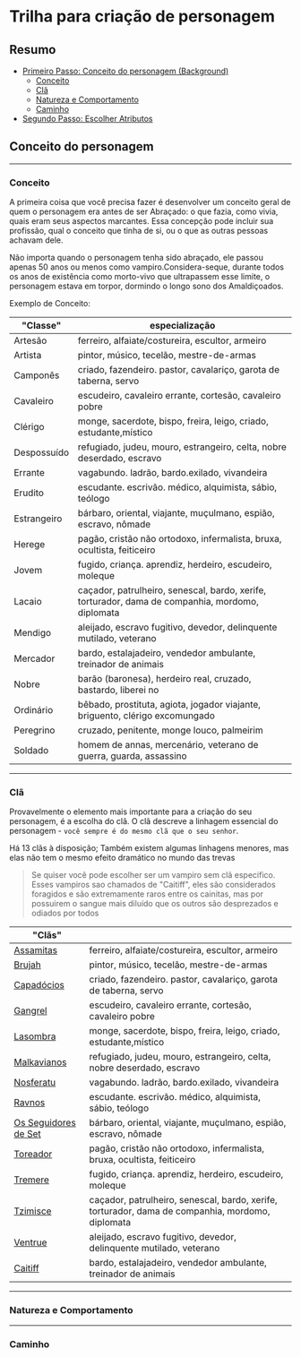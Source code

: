 # Trilha para criação de personagem

## Resumo

- [Primeiro Passo: Conceito do personagem (Background)](#conceito-do-personagem)
  - [Conceito](#conceito)
  - [Clã](#clã)
  - [Natureza e Comportamento](#natureza-e-comportamento)
  - [Caminho](#caminho)
- [Segundo Passo: Escolher Atributos]()

## Conceito do personagem

---

### Conceito

A primeira coisa que você precisa fazer é desenvolver
um conceito geral de quem o personagem era antes de ser Abraçado:
o que fazia, como vivia, quais eram seus aspectos marcantes. Essa
concepção pode incluir sua profissão, qual o conceito que tinha de si,
ou o que as outras pessoas achavam dele.

Não importa quando o personagem tenha sido abraçado, ele passou apenas 50 anos ou menos como vampiro.Considera-seque, durante todos os anos de existência como morto-vivo que ultrapassem esse limite, o personagem estava em torpor, dormindo o longo sono dos Amaldiçoados.

Exemplo de Conceito:

| "Classe"    | especialização                                                                                   |
| ----------- | ------------------------------------------------------------------------------------------------ |
| Artesão     | ferreiro, alfaiate/costureira, escultor, armeiro                                                 |
| Artista     | pintor, músico, tecelão, mestre-de-armas                                                         |
| Camponês    | criado, fazendeiro. pastor, cavalariço, garota de taberna, servo                                 |
| Cavaleiro   | escudeiro, cavaleiro errante, cortesão, cavaleiro pobre                                          |
| Clérigo     | monge, sacerdote, bispo, freira, leigo, criado, estudante,místico                                |
| Despossuído | refugiado, judeu, mouro, estrangeiro, celta, nobre deserdado, escravo                            |
| Errante     | vagabundo. ladrão, bardo.exilado, vivandeira                                                     |
| Erudito     | escudante. escrivão. médico, alquimista, sábio, teólogo                                          |
| Estrangeiro | bárbaro, oriental, viajante, muçulmano, espião, escravo, nômade                                  |
| Herege      | pagão, cristão não ortodoxo, infermalista, bruxa, ocultista, feiticeiro                          |
| Jovem       | fugido, criança. aprendiz, herdeiro, escudeiro, moleque                                          |
| Lacaio      | caçador, patrulheiro, senescal, bardo, xerife, torturador, dama de companhia, mordomo, diplomata |
| Mendigo     | aleijado, escravo fugitivo, devedor, delinquente mutilado, veterano                              |
| Mercador    | bardo, estalajadeiro, vendedor ambulante, treinador de animais                                   |
| Nobre       | barão (baronesa), herdeiro real, cruzado, bastardo, liberei no                                   |
| Ordinário   | bêbado, prostituta, agiota, jogador viajante, briguento, clérigo excomungado                     |
| Peregrino   | cruzado, penitente, monge louco, palmeirim                                                       |
| Soldado     | homem de annas, mercenário, veterano de guerra, guarda, assassino                                |

---

### Clã

Provavelmente o elemento mais importante para a criação do seu personagem, é a escolha do clã. O clã descreve a linhagem essencial do personagem - `você sempre é do mesmo clã que o seu senhor`.

Há 13 clãs à disposição; Também existem algumas linhagens menores, mas elas não tem o mesmo efeito dramático no mundo das trevas

> Se quiser você pode escolher ser um vampiro sem clã especifico. Esses vampiros sao chamados de "Caitiff", eles são considerados foragidos e são extremamente raros entre os cainitas, mas por possuirem o sangue mais diluído que os outros são desprezados e odiados por todos

| "Clãs"                   |                                                                                                  |
| ------------------------ | ------------------------------------------------------------------------------------------------ |
| [Assamitas]()            | ferreiro, alfaiate/costureira, escultor, armeiro                                                 |
| [Brujah]()               | pintor, músico, tecelão, mestre-de-armas                                                         |
| [Capadócios]()           | criado, fazendeiro. pastor, cavalariço, garota de taberna, servo                                 |
| [Gangrel]()              | escudeiro, cavaleiro errante, cortesão, cavaleiro pobre                                          |
| [Lasombra]()             | monge, sacerdote, bispo, freira, leigo, criado, estudante,místico                                |
| [Malkavianos]()          | refugiado, judeu, mouro, estrangeiro, celta, nobre deserdado, escravo                            |
| [Nosferatu]()            | vagabundo. ladrão, bardo.exilado, vivandeira                                                     |
| [Ravnos]()               | escudante. escrivão. médico, alquimista, sábio, teólogo                                          |
| [Os Seguidores de Set]() | bárbaro, oriental, viajante, muçulmano, espião, escravo, nômade                                  |
| [Toreador]()             | pagão, cristão não ortodoxo, infermalista, bruxa, ocultista, feiticeiro                          |
| [Tremere]()              | fugido, criança. aprendiz, herdeiro, escudeiro, moleque                                          |
| [Tzimisce]()             | caçador, patrulheiro, senescal, bardo, xerife, torturador, dama de companhia, mordomo, diplomata |
| [Ventrue]()              | aleijado, escravo fugitivo, devedor, delinquente mutilado, veterano                              |
| [Caitiff]()              | bardo, estalajadeiro, vendedor ambulante, treinador de animais                                   |

---

### Natureza e Comportamento

---

### Caminho
